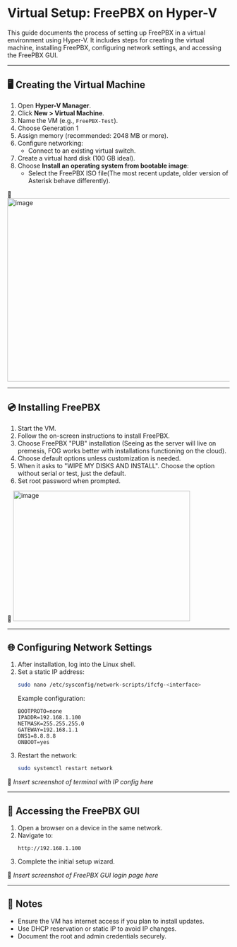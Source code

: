 
# Virtual Setup: FreePBX on Hyper-V

This guide documents the process of setting up FreePBX in a virtual environment using Hyper-V. It includes steps for creating the virtual machine, installing FreePBX, configuring network settings, and accessing the FreePBX GUI.

---

## 🖥️ Creating the Virtual Machine

1. Open **Hyper-V Manager**.
2. Click **New > Virtual Machine**.
3. Name the VM (e.g., `FreePBX-Test`).
4. Choose Generation 1
5. Assign memory (recommended: 2048 MB or more).
6. Configure networking:
   - Connect to an existing virtual switch.
7. Create a virtual hard disk (100 GB ideal).
8. Choose **Install an operating system from bootable image**:
   - Select the FreePBX ISO file(The most recent update, older version of Asterisk behave differently).

📸 <img width="550" height="415" alt="image" src="https://github.com/user-attachments/assets/b366d1d8-f268-40b2-bb5e-656b63ca7b89" />


---

## 💿 Installing FreePBX

1. Start the VM.
2. Follow the on-screen instructions to install FreePBX.
3. Choose FreePBX "PUB" installation (Seeing as the server will live on premesis, FOG works better with installations functioning on the cloud).
4. Choose default options unless customization is needed.
5. When it asks to "WIPE MY DISKS AND INSTALL". Choose the option without serial or test, just the default.
6. Set root password when prompted.

📸 <img width="401" height="295" alt="image" src="https://github.com/user-attachments/assets/c17a9f80-6b92-432b-b3ff-4a653471c017" />


---

## 🌐 Configuring Network Settings

1. After installation, log into the Linux shell.
2. Set a static IP address:
   ```bash
   sudo nano /etc/sysconfig/network-scripts/ifcfg-<interface>
   ```
   Example configuration:
   ```
   BOOTPROTO=none
   IPADDR=192.168.1.100
   NETMASK=255.255.255.0
   GATEWAY=192.168.1.1
   DNS1=8.8.8.8
   ONBOOT=yes
   ```
3. Restart the network:
   ```bash
   sudo systemctl restart network
   ```

📸 *Insert screenshot of terminal with IP config here*

---

## 🧭 Accessing the FreePBX GUI

1. Open a browser on a device in the same network.
2. Navigate to:
   ```
   http://192.168.1.100
   ```
3. Complete the initial setup wizard.

📸 *Insert screenshot of FreePBX GUI login page here*

---

## 📝 Notes

- Ensure the VM has internet access if you plan to install updates.
- Use DHCP reservation or static IP to avoid IP changes.
- Document the root and admin credentials securely.

